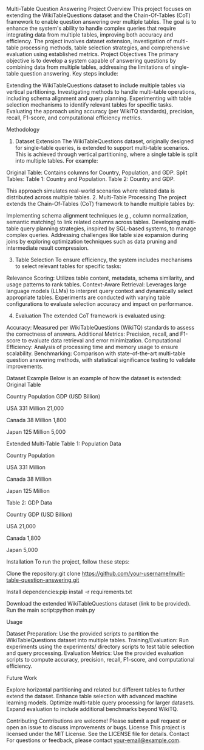 Multi-Table Question Answering Project
Overview
This project focuses on extending the WikiTableQuestions dataset and the Chain-Of-Tables (CoT) framework to enable question answering over multiple tables. The goal is to enhance the system's ability to handle complex queries that require integrating data from multiple tables, improving both accuracy and efficiency. The project involves dataset extension, investigation of multi-table processing methods, table selection strategies, and comprehensive evaluation using established metrics.
Project Objectives
The primary objective is to develop a system capable of answering questions by combining data from multiple tables, addressing the limitations of single-table question answering. Key steps include:

Extending the WikiTableQuestions dataset to include multiple tables via vertical partitioning.
Investigating methods to handle multi-table operations, including schema alignment and query planning.
Experimenting with table selection mechanisms to identify relevant tables for specific tasks.
Evaluating the approach using accuracy (per WikiTQ standards), precision, recall, F1-score, and computational efficiency metrics.

Methodology
1. Dataset Extension
The WikiTableQuestions dataset, originally designed for single-table queries, is extended to support multi-table scenarios. This is achieved through vertical partitioning, where a single table is split into multiple tables. For example:

Original Table: Contains columns for Country, Population, and GDP.
Split Tables:
Table 1: Country and Population.
Table 2: Country and GDP.



This approach simulates real-world scenarios where related data is distributed across multiple tables.
2. Multi-Table Processing
The project extends the Chain-Of-Tables (CoT) framework to handle multiple tables by:

Implementing schema alignment techniques (e.g., column normalization, semantic matching) to link related columns across tables.
Developing multi-table query planning strategies, inspired by SQL-based systems, to manage complex queries.
Addressing challenges like table size expansion during joins by exploring optimization techniques such as data pruning and intermediate result compression.

3. Table Selection
To ensure efficiency, the system includes mechanisms to select relevant tables for specific tasks:

Relevance Scoring: Utilizes table content, metadata, schema similarity, and usage patterns to rank tables.
Context-Aware Retrieval: Leverages large language models (LLMs) to interpret query context and dynamically select appropriate tables.
Experiments are conducted with varying table configurations to evaluate selection accuracy and impact on performance.

4. Evaluation
The extended CoT framework is evaluated using:

Accuracy: Measured per WikiTableQuestions (WikiTQ) standards to assess the correctness of answers.
Additional Metrics: Precision, recall, and F1-score to evaluate data retrieval and error minimization.
Computational Efficiency: Analysis of processing time and memory usage to ensure scalability.
Benchmarking: Comparison with state-of-the-art multi-table question answering methods, with statistical significance testing to validate improvements.

Dataset Example
Below is an example of how the dataset is extended:
Original Table



Country
Population
GDP (USD Billion)



USA
331 Million
21,000


Canada
38 Million
1,800


Japan
125 Million
5,000


Extended Multi-Table
Table 1: Population Data



Country
Population



USA
331 Million


Canada
38 Million


Japan
125 Million


Table 2: GDP Data



Country
GDP (USD Billion)



USA
21,000


Canada
1,800


Japan
5,000


Installation
To run the project, follow these steps:

Clone the repository:git clone https://github.com/your-username/multi-table-question-answering.git


Install dependencies:pip install -r requirements.txt


Download the extended WikiTableQuestions dataset (link to be provided).
Run the main script:python main.py



Usage

Dataset Preparation: Use the provided scripts to partition the WikiTableQuestions dataset into multiple tables.
Training/Evaluation: Run experiments using the experiments/ directory scripts to test table selection and query processing.
Evaluation Metrics: Use the provided evaluation scripts to compute accuracy, precision, recall, F1-score, and computational efficiency.

Future Work

Explore horizontal partitioning and related but different tables to further extend the dataset.
Enhance table selection with advanced machine learning models.
Optimize multi-table query processing for larger datasets.
Expand evaluation to include additional benchmarks beyond WikiTQ.

Contributing
Contributions are welcome! Please submit a pull request or open an issue to discuss improvements or bugs.
License
This project is licensed under the MIT License. See the LICENSE file for details.
Contact
For questions or feedback, please contact your-email@example.com.
